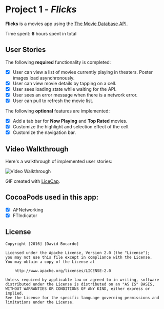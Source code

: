 # Project 1 - *Flicks*

**Flicks** is a movies app using the [The Movie Database API](http://docs.themoviedb.apiary.io/#).

Time spent: **6** hours spent in total

## User Stories

The following **required** functionality is completed:

- [X] User can view a list of movies currently playing in theaters. Poster images load asynchronously.
- [X] User can view movie details by tapping on a cell.
- [X] User sees loading state while waiting for the API.
- [X] User sees an error message when there is a network error.
- [X] User can pull to refresh the movie list.

The following **optional** features are implemented:

- [X] Add a tab bar for **Now Playing** and **Top Rated** movies.
- [X] Customize the highlight and selection effect of the cell.
- [X] Customize the navigation bar.

## Video Walkthrough

Here's a walkthrough of implemented user stories:

<img src='http://imgur.com/a/hvzdp' title='Video Walkthrough' width='' alt='Video Walkthrough' />

GIF created with [LiceCap](http://www.cockos.com/licecap/).

## CocoaPods used in this app:

- [X] AFNetworking
- [X] FTIndicator

## License

    Copyright [2016] [David Bocardo]

    Licensed under the Apache License, Version 2.0 (the "License");
    you may not use this file except in compliance with the License.
    You may obtain a copy of the License at

        http://www.apache.org/licenses/LICENSE-2.0

    Unless required by applicable law or agreed to in writing, software
    distributed under the License is distributed on an "AS IS" BASIS,
    WITHOUT WARRANTIES OR CONDITIONS OF ANY KIND, either express or implied.
    See the License for the specific language governing permissions and
    limitations under the License.